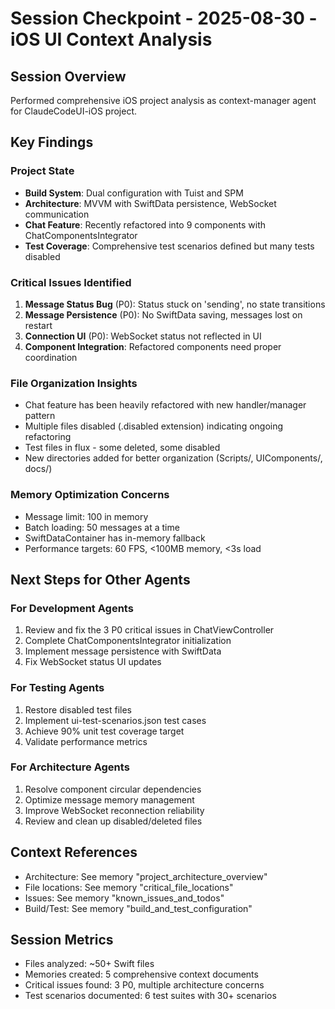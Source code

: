 # Session Checkpoint - 2025-08-30 - iOS UI Context Analysis

## Session Overview
Performed comprehensive iOS project analysis as context-manager agent for ClaudeCodeUI-iOS project.

## Key Findings

### Project State
- **Build System**: Dual configuration with Tuist and SPM
- **Architecture**: MVVM with SwiftData persistence, WebSocket communication
- **Chat Feature**: Recently refactored into 9 components with ChatComponentsIntegrator
- **Test Coverage**: Comprehensive test scenarios defined but many tests disabled

### Critical Issues Identified
1. **Message Status Bug** (P0): Status stuck on 'sending', no state transitions
2. **Message Persistence** (P0): No SwiftData saving, messages lost on restart  
3. **Connection UI** (P0): WebSocket status not reflected in UI
4. **Component Integration**: Refactored components need proper coordination

### File Organization Insights
- Chat feature has been heavily refactored with new handler/manager pattern
- Multiple files disabled (.disabled extension) indicating ongoing refactoring
- Test files in flux - some deleted, some disabled
- New directories added for better organization (Scripts/, UIComponents/, docs/)

### Memory Optimization Concerns
- Message limit: 100 in memory
- Batch loading: 50 messages at a time
- SwiftDataContainer has in-memory fallback
- Performance targets: 60 FPS, <100MB memory, <3s load

## Next Steps for Other Agents

### For Development Agents
1. Review and fix the 3 P0 critical issues in ChatViewController
2. Complete ChatComponentsIntegrator initialization
3. Implement message persistence with SwiftData
4. Fix WebSocket status UI updates

### For Testing Agents  
1. Restore disabled test files
2. Implement ui-test-scenarios.json test cases
3. Achieve 90% unit test coverage target
4. Validate performance metrics

### For Architecture Agents
1. Resolve component circular dependencies
2. Optimize message memory management
3. Improve WebSocket reconnection reliability
4. Review and clean up disabled/deleted files

## Context References
- Architecture: See memory "project_architecture_overview"
- File locations: See memory "critical_file_locations"  
- Issues: See memory "known_issues_and_todos"
- Build/Test: See memory "build_and_test_configuration"

## Session Metrics
- Files analyzed: ~50+ Swift files
- Memories created: 5 comprehensive context documents
- Critical issues found: 3 P0, multiple architecture concerns
- Test scenarios documented: 6 test suites with 30+ scenarios